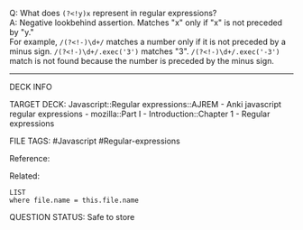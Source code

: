 Q: What does `(?<!y)x` represent in regular expressions?  
A: Negative lookbehind assertion. Matches "x" only if "x" is not preceded by "y."  
For example, `/(?<!-)\d+/` matches a number only if it is not preceded by a minus sign. `/(?<!-)\d+/.exec('3')` matches "3". `/(?<!-)\d+/.exec('-3')` match is not found because the number is preceded by the minus sign.
<!--ID: 1693833351230-->

---

DECK INFO

TARGET DECK: Javascript::Regular expressions::AJREM - Anki javascript regular expressions - mozilla::Part I - Introduction::Chapter 1 - Regular expressions

FILE TAGS: #Javascript #Regular-expressions

Reference:

Related:

```dataview
LIST
where file.name = this.file.name
```



QUESTION STATUS: Safe to store